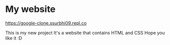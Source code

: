 # My website 
https://google-clone.ssurbhi09.repl.co

This is my new project
It's a website that contains HTML and CSS 
Hope you like it :D
